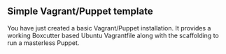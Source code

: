 Simple Vagrant/Puppet template
------------------------------

You have just created a basic Vagrant/Puppet installation. It provides
a working Boxcutter based Ubuntu Vagrantfile along with the
scaffolding to run a masterless Puppet.
